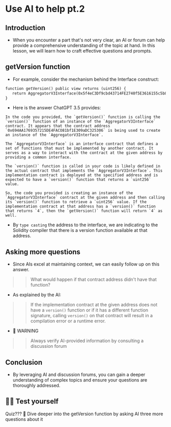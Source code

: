 # Use AI to help pt.2

## Introduction
- When you encounter a part that's not very clear, an AI or forum can help provide a comprehensive understanding of the topic at hand. In this lesson, we will learn how to craft effective questions and prompts.

## getVersion function
- For example, consider the mechanism behind the Interface construct:

````markdown How does this solidity function return the value 4 when I didn't define any logic in AggregatorV3Interface?
function getVersion() public view returns (uint256) {
   return AggregatorV3Interface(0x5f4eC3Df9cbd43714FE2740f5E3616155c5b8419).version();
}
````
- Here is the answer ChatGPT 3.5 provides:

```
In the code you provided, the `getVersion()` function is calling the `version()` function of an instance of the `AggregatorV3Interface` contract. It appears that the contract address `0x694AA1769357215DE4FACO81bf1E309aDC325306` is being used to create an instance of the `AggregatorV3Interface`.

The `AggregatorV3Interface` is an interface contract that defines a set of functions that must be implemented by another contract. It serves as a way to interact with the contract at the given address by providing a common interface.

The `version()` function is called in your code is likely defined in the actual contract that implements the `AggregatorV3Interface`. This implementation contract is deployed at the specified address and is expected to have a `version()` function that returns a `uint256` value.

So, the code you provided is creating an instance of the `AggregatorV3Interface` contract at the given address and then calling its `version()` function to retrieve a `uint256` value. If the implementation contract at that address has a `version()` function that returns `4`, then the `getVersion()` function will return `4` as well.
```

- By `type casting` the address to the interface, we are indicating to the Solidity compiler that there is a version function available at that address.

## Asking more questions
- Since AIs excel at maintaining context, we can easily follow up on this answer.

>> What would happen if that contract address didn't have that function?

- As explained by the AI:

>> If the implementation contract at the given address does not have a `version()` function or if it has a different function signature, calling `version()` on that contract will result in a compilation error or a runtime error.

- 🚧 WARNING
>> Always verify AI-provided information by consulting a discussion forum

## Conclusion
- By leveraging AI and discussion forums, you can gain a deeper understanding of complex topics and ensure your questions are thoroughly addressed.

## 🧑‍💻 Test yourself
Quiz??? 📕 Dive deeper into the getVersion function by asking AI three more questions about it
